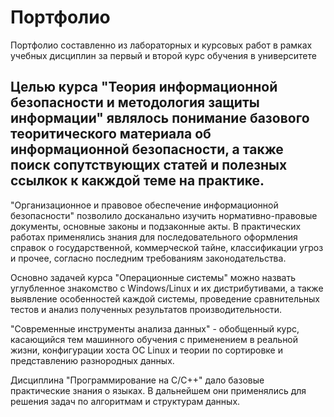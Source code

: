 # Портфолио
Портфолио составленно из лабораторных и курсовых работ в рамках учебных дисциплин за первый и второй курс обучения в университете

## Целью курса "Теория информационной безопасности и методология защиты информации" являлось понимание базового теоритического материала об информационной безопасности, а также поиск сопутствующих статей и полезных ссылкок к какждой теме на практике.

"Организационное и правовое обеспечение информационной безопасности" позволило досканально изучить нормативно-правовые документы, основные законы и подзаконные акты. В практических работах применялись знания для последовательного оформления справок о государственной, коммерческой тайне, классификации угроз и прочее, согласно последним требованиям законодательства.

Основно задачей курса "Операционные системы" можно назвать углубленное знакомство с Windows/Linux и их дистрибутивами, а также выявление особенностей каждой системы, проведение сравнительных тестов и анализ полученных результатов производительности. 

"Современные инструменты анализа данных" - обобщенный курс, касающийся тем машинного обучения с применением в реальной жизни, конфигурации хоста ОС Linux и теории по сортировке и представлению разнородных данных.

Дисциплина "Программирование на С/С++" дало базовые практические знания о языках. В дальнейшем они применялись для решения задач по алгоритмам и структурам данных.
